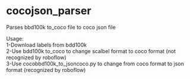 # cocojson_parser
Parses bbd100k to_coco file to coco json file<br>

Usage:<br>
 1-Download labels from bdd100k<br>
 2-Use bdd100k to_coco to change scalbel format to coco format (not recognized by roboflow)<br>
 3-Use cocobbd100k_to_jsoncoco.py to change from coco format to json format (recognized by roboflow)<br>
